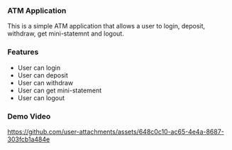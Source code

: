 ### ATM Application

This is a simple ATM application that allows a user to login, deposit, withdraw, get mini-statemnt and logout.

### Features

- User can login
- User can deposit
- User can withdraw
- User can get mini-statement
- User can logout

### Demo Video

https://github.com/user-attachments/assets/648c0c10-ac65-4e4a-8687-303fcb1a484e


